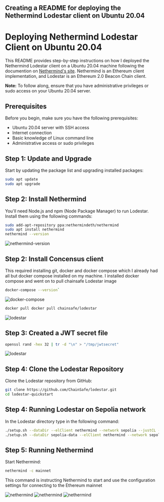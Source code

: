 Creating a README for deploying the Nethermind Lodestar client on Ubuntu 20.04 
---

# Deploying Nethermind Lodestar Client on Ubuntu 20.04

This README provides step-by-step instructions on how I deployed the Nethermind Lodestar client on a Ubuntu 20.04 machine following the documention on 
[Nethermind's site](https://docs.nethermind.io/nethermind/first-steps-with-nethermind/running-nethermind-post-merge). 
Nethermind is an Ethereum client implementation, and Lodestar is an Ethereum 2.0 Beacon Chain client.

**Note:** To follow along, ensure that you have administrative privileges or sudo access on your Ubuntu 20.04 server.

## Prerequisites

Before you begin, make sure you have the following prerequisites:

- Ubuntu 20.04 server with SSH access
- Internet connection
- Basic knowledge of Linux command line
- Administrative access or sudo privileges

## Step 1: Update and Upgrade

Start by updating the package list and upgrading installed packages:

```bash
sudo apt update
sudo apt upgrade
```

## Step 2: Install Nethermind

You'll need Node.js and npm (Node Package Manager) to run Lodestar. Install them using the following commands:

```bash
sudo add-apt-repository ppa:nethermindeth/nethermind
sudo apt install nethermind
nethermind --version
```

![nethermind-version](./images/nethermind-version.png)

## Step 2: Install Concensus client
This required installing git, docker and docker compose which I already had all but docker compose installed on my machine. I installed docker compose and went on to pull chainsafe Lodestar image

```bash
docker-compose --version`
```
![docker-compose](./images/docker-compose.png)


```bash
docker pull docker pull chainsafe/lodestar
```
![lodestar](./images/lodestar-pull.png)


## Step 3: Created a JWT secret file


```bash
openssl rand -hex 32 | tr -d "\n" > "/tmp/jwtsecret"
```
![lodestar](./images/lodestar.png)


## Step 4: Clone the Lodestar Repository

Clone the Lodestar repository from GitHub:

```bash
git clone https://github.com/ChainSafe/lodestar.git
cd lodestar-quickstart
```

## Step 4: Running Lodestar on Sepolia network

In the Lodestar directory type in the following command:

```bash
./setup.sh --dataDir --elClient nethermind --network sepolia --justCL --skipImagePull
./setup.sh --dataDir sepolia-data --elClient nethermind --network sepolia --justCL --skipImagePull --detached
```

## Step 5: Running Nethermind

Start Nethermind:

```bash
nethermind -c mainnet
```
This command is instructing Nethermind to start and use the configuration settings for connecting to the Ethereum mainnet

![nethermind](./images/nethermind-running.png)
![nethermind](./images/nethermind.png)
![nethermind](./images/stopped-nethermind.png)

